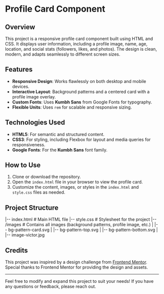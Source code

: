 # Profile Card Component

## Overview
This project is a responsive profile card component built using HTML and CSS. It displays user information, including a profile image, name, age, location, and social stats (followers, likes, and photos). The design is clean, modern, and adapts seamlessly to different screen sizes.

## Features
- **Responsive Design**: Works flawlessly on both desktop and mobile devices.
- **Interactive Layout**: Background patterns and a centered card with a profile image overlay.
- **Custom Fonts**: Uses **Kumbh Sans** from Google Fonts for typography.
- **Flexible Units**: Uses `rem` for scalable and responsive sizing.

## Technologies Used
- **HTML5**: For semantic and structured content.
- **CSS3**: For styling, including Flexbox for layout and media queries for responsiveness.
- **Google Fonts**: For the **Kumbh Sans** font family.

## How to Use
1. Clone or download the repository.
2. Open the `index.html` file in your browser to view the profile card.
3. Customize the content, images, or styles in the `index.html` and `style.css` files as needed.

## Project Structure

|-- index.html # Main HTML file
|-- style.css # Stylesheet for the project
|-- /images # Contains all images (background patterns, profile image, etc.)
| |-- bg-pattern-card.svg
| |-- bg-pattern-top.svg
| |-- bg-pattern-bottom.svg
| |-- image-victor.jpg

## Credits
This project was inspired by a design challenge from [Frontend Mentor](https://www.frontendmentor.io/). Special thanks to Frontend Mentor for providing the design and assets.

---

Feel free to modify and expand this project to suit your needs! If you have any questions or feedback, please reach out.
